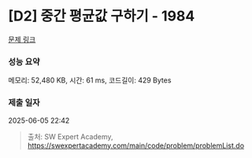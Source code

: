 # [D2] 중간 평균값 구하기 - 1984 

[문제 링크](https://swexpertacademy.com/main/code/problem/problemDetail.do?contestProbId=AV5Pw_-KAdcDFAUq) 

### 성능 요약

메모리: 52,480 KB, 시간: 61 ms, 코드길이: 429 Bytes

### 제출 일자

2025-06-05 22:42



> 출처: SW Expert Academy, https://swexpertacademy.com/main/code/problem/problemList.do